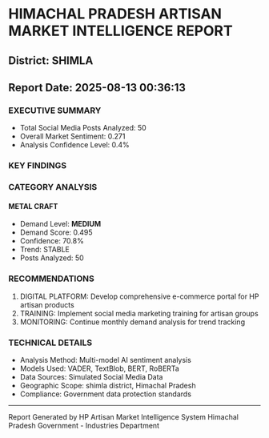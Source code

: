 # HIMACHAL PRADESH ARTISAN MARKET INTELLIGENCE REPORT
## District: SHIMLA
## Report Date: 2025-08-13 00:36:13

### EXECUTIVE SUMMARY
- Total Social Media Posts Analyzed: 50
- Overall Market Sentiment: 0.271
- Analysis Confidence Level: 0.4%

### KEY FINDINGS

### CATEGORY ANALYSIS

#### METAL CRAFT
- Demand Level: **MEDIUM**
- Demand Score: 0.495
- Confidence: 70.8%
- Trend: STABLE
- Posts Analyzed: 50

### RECOMMENDATIONS
1. DIGITAL PLATFORM: Develop comprehensive e-commerce portal for HP artisan products
2. TRAINING: Implement social media marketing training for artisan groups
3. MONITORING: Continue monthly demand analysis for trend tracking

### TECHNICAL DETAILS
- Analysis Method: Multi-model AI sentiment analysis
- Models Used: VADER, TextBlob, BERT, RoBERTa
- Data Sources: Simulated Social Media Data
- Geographic Scope: shimla district, Himachal Pradesh
- Compliance: Government data protection standards

---
Report Generated by HP Artisan Market Intelligence System
Himachal Pradesh Government - Industries Department
